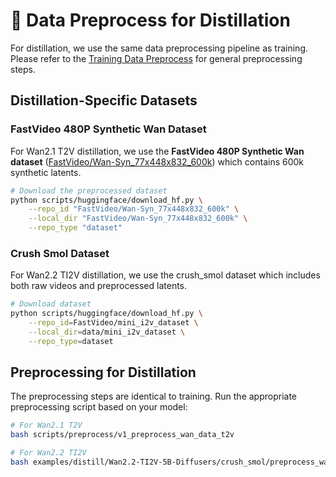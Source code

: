 
# 🧱 Data Preprocess for Distillation

For distillation, we use the same data preprocessing pipeline as training. Please refer to the [Training Data Preprocess](../training/data_preprocess.md) for general preprocessing steps.

## Distillation-Specific Datasets

### FastVideo 480P Synthetic Wan Dataset

For Wan2.1 T2V distillation, we use the **FastVideo 480P Synthetic Wan dataset** ([FastVideo/Wan-Syn_77x448x832_600k](https://huggingface.co/datasets/FastVideo/Wan-Syn_77x448x832_600k)) which contains 600k synthetic latents.

```bash
# Download the preprocessed dataset
python scripts/huggingface/download_hf.py \
    --repo_id "FastVideo/Wan-Syn_77x448x832_600k" \
    --local_dir "FastVideo/Wan-Syn_77x448x832_600k" \
    --repo_type "dataset"
```

### Crush Smol Dataset

For Wan2.2 TI2V distillation, we use the crush_smol dataset which includes both raw videos and preprocessed latents.

```bash
# Download dataset
python scripts/huggingface/download_hf.py \
    --repo_id=FastVideo/mini_i2v_dataset \
    --local_dir=data/mini_i2v_dataset \
    --repo_type=dataset
```

## Preprocessing for Distillation

The preprocessing steps are identical to training. Run the appropriate preprocessing script based on your model:

```bash
# For Wan2.1 T2V
bash scripts/preprocess/v1_preprocess_wan_data_t2v

# For Wan2.2 TI2V  
bash examples/distill/Wan2.2-TI2V-5B-Diffusers/crush_smol/preprocess_wan_data_ti2v_5b.sh
```
